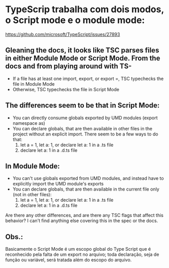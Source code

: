 # TypeScrip trabalha com dois modos, o Script mode e o module mode:
https://github.com/microsoft/TypeScript/issues/27893

## Gleaning the docs, it looks like TSC parses files in either Module Mode or Script Mode. From the docs and from playing around with TS-

- If a file has at least one import, export, or export =, TSC typechecks the file in Module Mode
- Otherwise, TSC typechecks the file in Script Mode

## The differences seem to be that in Script Mode:

- You can directly consume globals exported by UMD modules (export namespace as)
- You can declare globals, that are then available in other files in the project without an explicit import. There seem to be a few ways to do that:
  1. let a = 1, let a: 1, or declare let a: 1 in a .ts file
  2. declare let a: 1 in a .d.ts file

## In Module Mode:

- You can't use globals exported from UMD modules, and instead have to explicitly import the UMD module's exports
- You can declare globals, that are then available in the current file only (not in other files):
  1. let a = 1, let a: 1, or declare let a: 1 in a .ts file
  2. declare let a: 1 in a .d.ts file

Are there any other differences, and are there any TSC flags that affect this behavior? I can't find anything else covering this in the spec or the docs.

## Obs.:
  Basicamente o Script Mode é um escopo global do Type Script que é reconhecido pela falta de um export no arquivo; toda declaração, seja de função ou variável, será tratada além do escopo do arquivo.
